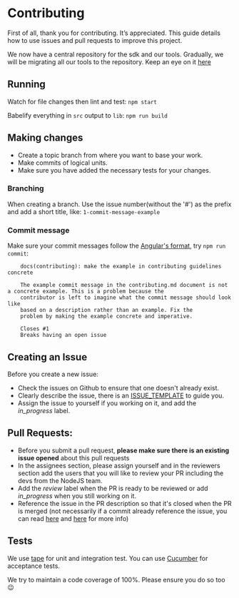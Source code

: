 # Contributing
First of all, thank you for contributing. It’s appreciated. This guide details how to use issues and pull requests to improve this project.

We now have a central repository for the sdk and our tools. Gradually, we will be migrating all our tools to the repository. Keep an eye on it [here](https://github.com/commercetools/nodejs)

## Running
Watch for file changes then lint and test:
`npm start`

Babelify everything in `src` output to `lib`:
`npm run build`

## Making changes
* Create a topic branch from where you want to base your work.
* Make commits of logical units.
* Make sure you have added the necessary tests for your changes.

### Branching
When creating a branch. Use the issue number(without the '#') as the prefix and add a short title, like: `1-commit-message-example`

### Commit message
Make sure your commit messages follow the [Angular's format](https://github.com/angular/angular.js/blob/master/CONTRIBUTING.md#-git-commit-guidelines), try `npm run commit`:
````
    docs(contributing): make the example in contributing guidelines concrete

    The example commit message in the contributing.md document is not a concrete example. This is a problem because the
    contributor is left to imagine what the commit message should look like
    based on a description rather than an example. Fix the
    problem by making the example concrete and imperative.

    Closes #1
    Breaks having an open issue
````

## Creating an Issue
Before you create a new issue:
  * Check the issues on Github to ensure that one doesn't already exist.
  * Clearly describe the issue, there is an [ISSUE_TEMPLATE](.github/ISSUE_TEMPLATE.md) to guide you.
  * Assign the issue to yourself if you working on it, and add the _in_progress_ label.

## Pull Requests:
  * Before you submit a pull request, **please make sure there is an existing issue opened** about this pull requests
  * In the assignees section, please assign yourself and in the reviewers section add the users that you will like to review your PR including the devs from the NodeJS team.
  * Add the _review_ label when the PR is ready to be reviewed or add _in_progress_ when you still working on it.
  * Reference the issue in the PR description so that it's closed when the PR is merged (not necessarily if a commit already reference the issue, you can read [here](https://help.github.com/articles/closing-issues-via-commit-messages/) and [here](https://github.com/blog/1506-closing-issues-via-pull-requests) for more info)

## Tests
We use [tape](https://github.com/substack/tape) for unit and integration test. You can use [Cucumber](https://github.com/cucumber/cucumber-js) for acceptance tests.

We try to maintain a code coverage of 100%. Please ensure you do so too 😉
